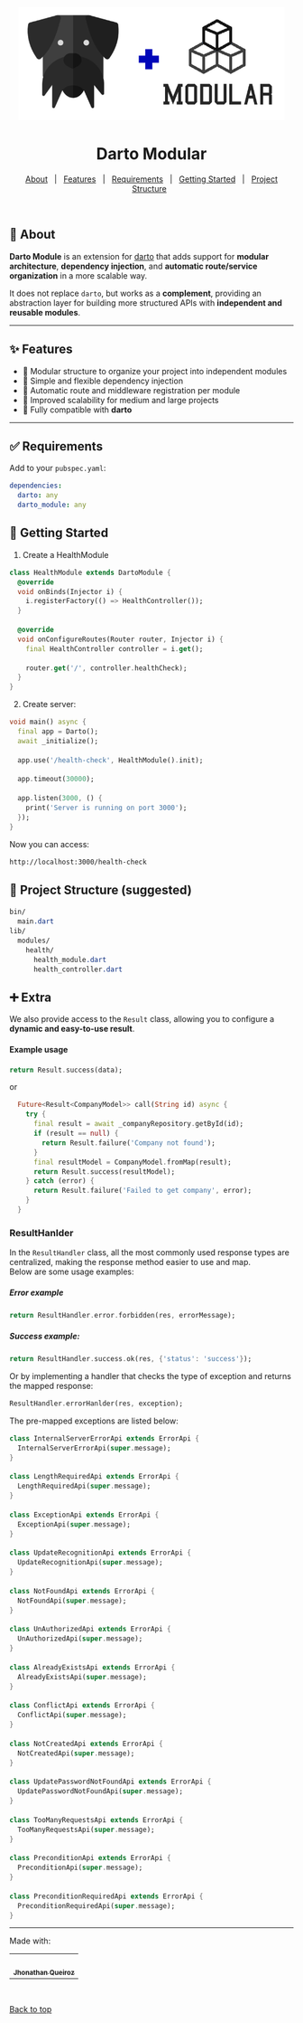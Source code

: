 <div align="center" id="top"> 
  <img src="assets/darto_modular.png" alt="Darto Module" height="200" />
</div>

<h1 align="center">Darto Modular</h1>

<p align="center">
  <a href="#dart-about">About</a> &#xa0; | &#xa0; 
  <a href="#sparkles-features">Features</a> &#xa0; | &#xa0;
  <a href="#white_check_mark-requirements">Requirements</a> &#xa0; | &#xa0;
  <a href="#checkered_flag-getting-started">Getting Started</a> &#xa0; | &#xa0;
  <a href="#file_folder-project-structure">Project Structure</a> &#xa0; 
</p>

<br>

## :dart: About

**Darto Module** is an extension for [darto](https://pub.dev/packages/darto) that adds support for **modular architecture**, **dependency injection**, and **automatic route/service organization** in a more scalable way.

It does not replace `darto`, but works as a **complement**, providing an abstraction layer for building more structured APIs with **independent and reusable modules**.

---

## :sparkles: Features

- 🔹 Modular structure to organize your project into independent modules
- 🔹 Simple and flexible dependency injection
- 🔹 Automatic route and middleware registration per module
- 🔹 Improved scalability for medium and large projects
- 🔹 Fully compatible with **darto**

---

## :white_check_mark: Requirements

Add to your `pubspec.yaml`:

```yaml
dependencies:
  darto: any
  darto_module: any
```

## :checkered_flag: Getting Started

1. Create a HealthModule

```dart
class HealthModule extends DartoModule {
  @override
  void onBinds(Injector i) {
    i.registerFactory(() => HealthController());
  }

  @override
  void onConfigureRoutes(Router router, Injector i) {
    final HealthController controller = i.get();

    router.get('/', controller.healthCheck);
  }
}
```

2. Create server:

```dart
void main() async {
  final app = Darto();
  await _initialize();

  app.use('/health-check', HealthModule().init);

  app.timeout(30000);

  app.listen(3000, () {
    print('Server is running on port 3000');
  });
}
```

Now you can access:

```bash
http://localhost:3000/health-check
```

## :file_folder: Project Structure (suggested)

```css
bin/
  main.dart
lib/
  modules/
    health/
      health_module.dart
      health_controller.dart
```

## :heavy_plus_sign: Extra

We also provide access to the `Result` class, allowing you to configure a **dynamic and easy-to-use result**.

#### Example usage

```dart
return Result.success(data);
```

or

```dart
  Future<Result<CompanyModel>> call(String id) async {
    try {
      final result = await _companyRepository.getById(id);
      if (result == null) {
        return Result.failure('Company not found');
      }
      final resultModel = CompanyModel.fromMap(result);
      return Result.success(resultModel);
    } catch (error) {
      return Result.failure('Failed to get company', error);
    }
  }
```

### ResultHanlder

In the `ResultHandler` class, all the most commonly used response types are centralized, making the response method easier to use and map.  
Below are some usage examples:

##### Error example

```dart
return ResultHandler.error.forbidden(res, errorMessage);

```

##### Success example:

```dart
return ResultHandler.success.ok(res, {'status': 'success'});
```

Or by implementing a handler that checks the type of exception and returns the mapped response:

```dart
ResultHandler.errorHanlder(res, exception);
```

The pre-mapped exceptions are listed below:

```dart
class InternalServerErrorApi extends ErrorApi {
  InternalServerErrorApi(super.message);
}

class LengthRequiredApi extends ErrorApi {
  LengthRequiredApi(super.message);
}

class ExceptionApi extends ErrorApi {
  ExceptionApi(super.message);
}

class UpdateRecognitionApi extends ErrorApi {
  UpdateRecognitionApi(super.message);
}

class NotFoundApi extends ErrorApi {
  NotFoundApi(super.message);
}

class UnAuthorizedApi extends ErrorApi {
  UnAuthorizedApi(super.message);
}

class AlreadyExistsApi extends ErrorApi {
  AlreadyExistsApi(super.message);
}

class ConflictApi extends ErrorApi {
  ConflictApi(super.message);
}

class NotCreatedApi extends ErrorApi {
  NotCreatedApi(super.message);
}

class UpdatePasswordNotFoundApi extends ErrorApi {
  UpdatePasswordNotFoundApi(super.message);
}

class TooManyRequestsApi extends ErrorApi {
  TooManyRequestsApi(super.message);
}

class PreconditionApi extends ErrorApi {
  PreconditionApi(super.message);
}

class PreconditionRequiredApi extends ErrorApi {
  PreconditionRequiredApi(super.message);
}
```

---

<div align="left">
  <table>
  <tr>
  Made with:
    <td align="center"><a href="https://github.com/jhonathanqz"><img src="https://avatars.githubusercontent.com/u/74057391?s=96&v=4" width="100px;" alt=""/><br /><sub><b>Jhonathan Queiroz</b></sub></a><br /> <a href="https://github.com/jhonathanqz" title="Autor"></a></td>
  </tr>

</table>

</div>

&#xa0;

<a href="#top">Back to top</a>
